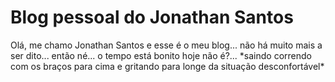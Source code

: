 # Blog pessoal do Jonathan Santos
Olá, me chamo Jonathan Santos e esse é o meu blog... não há muito mais a ser dito... então né... o tempo está bonito hoje não é?... &ast;saindo correndo com os braços para cima e gritando para longe da situação desconfortável&ast;